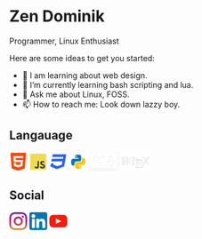 # Zen Dominik

Programmer, Linux Enthusiast 

Here are some ideas to get you started:

- 🔭 I am learning about web design.
- 🌱 I’m currently learning bash scripting and lua.
- 💬 Ask me about Linux, FOSS.
- 📫 How to reach me: Look down lazzy boy.

## Langauage 
![html5](https://github.com/DominikMendoza/DominikMendoza/blob/main/imgs/html5.png)
![javascript](https://github.com/DominikMendoza/DominikMendoza/blob/main/imgs/js.png)
![css](https://github.com/DominikMendoza/DominikMendoza/blob/main/imgs/css3.png)
![python](https://github.com/DominikMendoza/DominikMendoza/blob/main/imgs/python.png)
![markdown](https://github.com/DominikMendoza/DominikMendoza/blob/main/imgs/markdown.png)
![latex](https://github.com/DominikMendoza/DominikMendoza/blob/main/imgs/latex.png)

## Social 
[![instagram](https://github.com/DominikMendoza/DominikMendoza/blob/main/imgs/instagram.png)](https://www.instagram.com/z3n.dmr/) 
[![linkedin](https://github.com/DominikMendoza/DominikMendoza/blob/main/imgs/linkedin.png)](https://www.linkedin.com/in/dominik-mendoza-ramos-91496a224/) 
[![youtube](https://github.com/DominikMendoza/DominikMendoza/blob/main/imgs/youtube.png)](https://www.youtube.com/channel/UCdaMJIkV__KbM4p9QdVLFfg)
